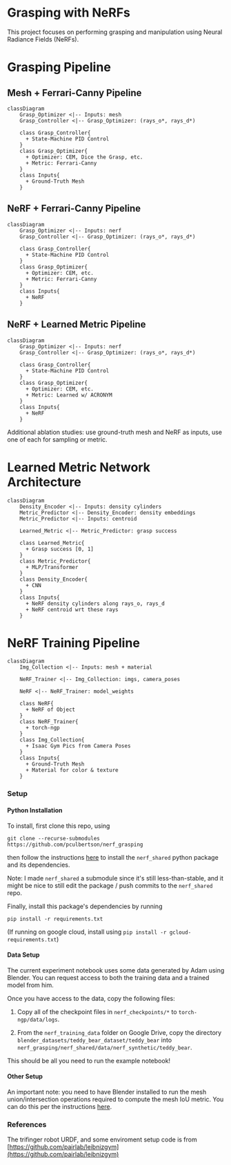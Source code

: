 # Grasping with NeRFs

This project focuses on performing grasping and manipulation using
Neural Radiance Fields (NeRFs).

# Grasping Pipeline

## Mesh + Ferrari-Canny Pipeline

```mermaid
classDiagram
    Grasp_Optimizer <|-- Inputs: mesh
    Grasp_Controller <|-- Grasp_Optimizer: (rays_o*, rays_d*)

    class Grasp_Controller{
      + State-Machine PID Control
    }
    class Grasp_Optimizer{
      + Optimizer: CEM, Dice the Grasp, etc.
      + Metric: Ferrari-Canny
    }
    class Inputs{
      + Ground-Truth Mesh
    }
```

## NeRF + Ferrari-Canny Pipeline

```mermaid
classDiagram
    Grasp_Optimizer <|-- Inputs: nerf
    Grasp_Controller <|-- Grasp_Optimizer: (rays_o*, rays_d*)

    class Grasp_Controller{
      + State-Machine PID Control
    }
    class Grasp_Optimizer{
      + Optimizer: CEM, etc.
      + Metric: Ferrari-Canny
    }
    class Inputs{
      + NeRF
    }
```

## NeRF + Learned Metric Pipeline

```mermaid
classDiagram
    Grasp_Optimizer <|-- Inputs: nerf
    Grasp_Controller <|-- Grasp_Optimizer: (rays_o*, rays_d*)

    class Grasp_Controller{
      + State-Machine PID Control
    }
    class Grasp_Optimizer{
      + Optimizer: CEM, etc.
      + Metric: Learned w/ ACRONYM
    }
    class Inputs{
      + NeRF
    }
```

Additional ablation studies: use ground-truth mesh and NeRF as inputs, use one of each for sampling or metric.

# Learned Metric Network Architecture

```mermaid
classDiagram
    Density_Encoder <|-- Inputs: density cylinders
    Metric_Predictor <|-- Density_Encoder: density embeddings
    Metric_Predictor <|-- Inputs: centroid

    Learned_Metric <|-- Metric_Predictor: grasp success

    class Learned_Metric{
      + Grasp success [0, 1]
    }
    class Metric_Predictor{
      + MLP/Transformer
    }
    class Density_Encoder{
      + CNN
    }
    class Inputs{
      + NeRF density cylinders along rays_o, rays_d
      + NeRF centroid wrt these rays
    }
```

# NeRF Training Pipeline

```mermaid
classDiagram
    Img_Collection <|-- Inputs: mesh + material

    NeRF_Trainer <|-- Img_Collection: imgs, camera_poses

    NeRF <|-- NeRF_Trainer: model_weights

    class NeRF{
      + NeRF of Object
    }
    class NeRF_Trainer{
      + torch-ngp
    }
    class Img_Collection{
      + Isaac Gym Pics from Camera Poses
    }
    class Inputs{
      + Ground-Truth Mesh
      + Material for color & texture
    }
```

### Setup

#### Python Installation
To install, first clone this repo, using
```
git clone --recurse-submodules https://github.com/pculbertson/nerf_grasping
```
then follow the instructions [here](https://github.com/stanford-iprl-lab/nerf_shared/)
to install the `nerf_shared` python package and its dependencies.

Note: I made `nerf_shared` a submodule since it's still less-than-stable, and it
might be nice to still edit the package / push commits to the `nerf_shared` repo.

Finally, install this package's dependencies by running
```
pip install -r requirements.txt
```
(If running on google cloud, install using `pip install -r gcloud-requirements.txt`)

#### Data Setup

The current experiment notebook uses some data generated by Adam using Blender.
You can request access to both the training data and a trained model from him.

Once you have access to the data, copy the following files:

1. Copy all of the checkpoint files in `nerf_checkpoints/*` to `torch-ngp/data/logs`.

2. From the `nerf_training_data` folder on Google Drive, copy the directory
`blender_datasets/teddy_bear_dataset/teddy_bear` into
`nerf_grasping/nerf_shared/data/nerf_synthetic/teddy_bear`.

This should be all you need to run the example notebook!

#### Other Setup

An important note: you need to have Blender installed to run the mesh union/intersection
operations required to compute the mesh IoU metric. You can do this per the instructions [here](https://docs.blender.org/manual/en/latest/getting_started/installing/linux.html).

### References

The trifinger robot URDF, and some enviroment setup code is from [https://github.com/pairlab/leibnizgym](https://github.com/pairlab/leibnizgym)
